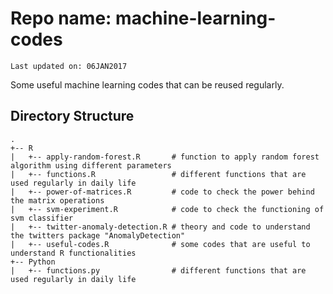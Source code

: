 # Repo name: machine-learning-codes
```
Last updated on: 06JAN2017
```
Some useful machine learning codes that can be reused regularly.

## Directory Structure

```
.
+-- R
|   +-- apply-random-forest.R       # function to apply random forest algorithm using different parameters
|   +-- functions.R                 # different functions that are used regularly in daily life
|   +-- power-of-matrices.R         # code to check the power behind the matrix operations
|   +-- svm-experiment.R            # code to check the functioning of svm classifier
|   +-- twitter-anomaly-detection.R # theory and code to understand the twitters package "AnomalyDetection"
|   +-- useful-codes.R              # some codes that are useful to understand R functionalities
+-- Python
|   +-- functions.py                # different functions that are used regularly in daily life
```
